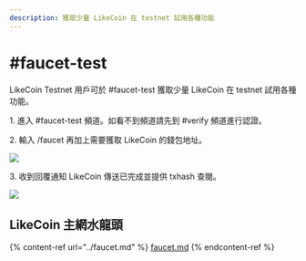```yaml
---
description: 獲取少量 LikeCoin 在 testnet 試用各種功能
---
```


# #faucet-test

LikeCoin Testnet 用戶可於 #faucet-test 獲取少量 LikeCoin 在 testnet 試用各種功能。

1\. 進入 #faucet-test 頻道。如看不到頻道請先到 #verify 頻道進行認證。

2\. 輸入 /faucet 再加上需要獲取 LikeCoin 的錢包地址。

![](<../../.gitbook/assets/faucet-test 1.png>)

3\. 收到回覆通知 LikeCoin 傳送已完成並提供 txhash 查閱。

![](<../../.gitbook/assets/faucet-test 2.png>)

## LikeCoin 主網水龍頭

{% content-ref url="../faucet.md" %}
[faucet.md](../faucet.md)
{% endcontent-ref %}
